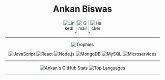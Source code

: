 <div align="center">

#  **Ankan Biswas**
 
<a href="https://www.linkedin.com/in/ankanbiswas-in" target="_blank">
  <img src="https://brandlogos.net/wp-content/uploads/2016/06/linkedin-logo-512x512.png" style="width:40px;" alt="LinkedIn" />
</a>  
<a href="mailto:ankanb560@gmail.com">
  <img src="https://cdn.icon-icons.com/icons2/2631/PNG/512/gmail_new_logo_icon_159149.png" style="width:40px" alt="Gmail" />
</a>
<a href="https://www.hackerrank.com/profile/ankanb560">
  <img src="https://cdn4.iconfinder.com/data/icons/logos-and-brands/512/160_Hackerrank_logo_logos-512.png" style="width:40px" alt="HackerRank" />
</a>

---
  
![Trophies](https://github-profile-trophy.vercel.app/?username=AnkanCompiled&theme=radical)

![JavaScript](https://img.shields.io/badge/Code-JavaScript-yellow) ![React](https://img.shields.io/badge/Framework-React-blue) ![Node.js](https://img.shields.io/badge/Backend-Node.js-green) ![MongoDB](https://img.shields.io/badge/Database-MongoDB-brightgreen) ![MySQL](https://img.shields.io/badge/Database-MySQL-blue) ![Microservices](https://img.shields.io/badge/Architecture-Microservices-orange)

---

<!-- GitHub Stats & Top Languages in the same line -->
<p>
  <img src="https://github-readme-stats.vercel.app/api?username=AnkanCompiled&show_icons=true&theme=radical" alt="Ankan's GitHub Stats" style="display:inline-block;" />
  <img src="https://github-readme-stats.vercel.app/api/top-langs/?username=AnkanCompiled&layout=compact&theme=radical" alt="Top Languages" style="display:inline-block;" />
</p>

---

</div>

<!--
**AnkanCompiled/AnkanCompiled** is a ✨ _special_ ✨ repository because its `README.md` (this file) appears on your GitHub profile.

Here are some ideas to get you started:

- 🔭 I’m currently working on ...
- 🌱 I’m currently learning ...
- 👯 I’m looking to collaborate on ...
- 🤔 I’m looking for help with ...
- 💬 Ask me about ...
- 📫 How to reach me: ...
- 😄 Pronouns: ...
- ⚡ Fun fact: ...
-->
